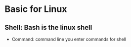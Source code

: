 # Basic for Linux

## Shell: Bash is the linux shell

- Command: command line you enter commands for shell
